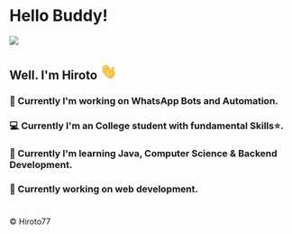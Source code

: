 # Hello Buddy!
<img src="https://raw.githubusercontent.com/Hiroto77/Hiroto/main/Assets/Yobuddy00.gif" width="600">

## Well. I'm Hiroto <img src="Assets/wave.gif" width="30px">

### 🤖 Currently I'm working on WhatsApp Bots and Automation.

### 💻 Currently I'm an College student with fundamental Skills⭐️.

### 🚀 Currently I'm learning Java, Computer Science & Backend Development.

### 📖 Currently working on web development.

#

:copyright: Hiroto77
